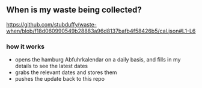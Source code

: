 ## When is my waste being collected?
  https://github.com/stubduffy/waste-when/blob/f18d060990549b28883a96d8137bafb4f58426b5/cal.json#L1-L6
  
  ### how it works
  - opens the hamburg Abfuhrkalendar on a daily basis, and fills in my details to see the latest dates
  - grabs the relevant dates and stores them
  - pushes the update back to this repo
  
